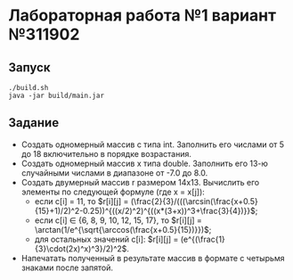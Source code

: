 # Лабораторная работа №1 вариант №311902

## Запуск

```
./build.sh
java -jar build/main.jar
```

## Задание

- Создать одномерный массив c типа int. Заполнить его числами от 5 до 18 включительно в порядке возрастания.
- Создать одномерный массив x типа double. Заполнить его 13-ю случайными числами в диапазоне от -7.0 до 8.0.
- Создать двумерный массив r размером 14x13. Вычислить его элементы по следующей формуле (где x = x[j]):
  - если c[i] = 11, то $r[i][j] = (\frac{2}{3}/(((\arcsin(\frac{x+0.5}{15}+1)/2)^2-0.25))^{((x/2)^2)^{((x*(3+x))^3+\frac{3}{4})}}$;
  - если c[i] ∈ {6, 8, 9, 10, 12, 15, 17}, то $r[i][j] = \arctan(1/e^{\sqrt{\arccos(\frac{x+0.5}{15})}})$;
  - для остальных значений c[i]: $r[i][j] = (e^{(\frac{1}{3}\cdot(2x)^x)^3}/2)^2$.
- Напечатать полученный в результате массив в формате с четырьмя знаками после запятой.

